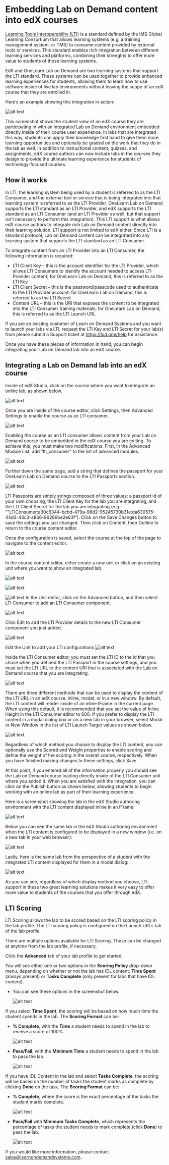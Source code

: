 # Embedding Lab on Demand content into edX courses

[Learning Tools Interoperability (LTI)](http://www.imsglobal.org/activity/learning-tools-interoperability) is a standard defined by the IMS Global Learning Consortium that allows learning systems (e.g. a training management system, or TMS) to consume content provided by external tools or services. This standard enables rich integration between different learning services and platforms, combining their strengths to offer more value to students of those learning systems.

EdX and OneLearn Lab on Demand are two learning systems that support the LTI standard. These systems can be used together to provide enhanced learning experiences for students, allowing them to learn how to use software inside of live lab environments without leaving the scope of an edX course that they are enrolled in.

Here’s an example showing this integration in action:

![alt text](media/20200108155113.png "Open edX integration with LOD")

This screenshot shows the student view of an edX course they are participating in with an integrated Lab on Demand environment embedded directly inside of their course user experience. In labs that are integrated this way, students can apply their knowledge first hand to give them more learning opportunities and optionally be graded on the work that they do in the lab as well. In addition to instructional content, quizzes, and assignments, edX course authors can now include labs in the courses they design to provide the ultimate learning experience for students of technology-focused courses.

## How it works

In LTI, the learning system being used by a student is referred to as the LTI Consumer, and the external tool or service that is being integrated into that learning system is referred to as the LTI Provider. OneLearn Lab on Demand supports the LTI standard as an LTI Provider, and edX supports the LTI standard as an LTI Consumer (and an LTI Provider as well, but that support isn’t necessary to perform this integration). This LTI support is what allows edX course authors to integrate rich Lab on Demand content directly into their learning solution. LTI support is not limited to edX either. Since LTI is a standard protocol, Lab on Demand content can be integrated into any learning system that supports the LTI standard as an LTI Consumer.

To integrate content from an LTI Provider into an LTI Consumer, the following information is required:

- LTI Client Key – this is the account identifier for the LTI Provider, which allows LTI Consumers to identify the account needed to access LTI Provider content; for OneLearn Lab on Demand, this is referred to as the LTI Key
- LTI Client Secret – this is the password/passcode used to authenticate to the LTI Provider account; for OneLearn Lab on Demand, this is referred to as the LTI Secret
- Content URL – this is the URI that exposes the content to be integrated into the LTI Consumer training materials; for OneLearn Lab on Demand, this is referred to as the LTI Launch URL

If you are an existing customer of Learn on Demand Systems and you want to launch your labs via LTI, request the LTI Key and LTI Secret for your lab(s) from please submit a Support ticket at https://lod.one/help for assistance.

Once you have these pieces of information in hand, you can begin integrating your Lab on Demand lab into an edX course.

## Integrating a Lab on Demand lab into an edX course

Inside of edX Studio, click on the course where you want to integrate an online lab, as shown below.

![alt text](media/20200108153405.png "Select the course into which you want to integrate LOD content")

Once you are inside of the course editor, click Settings, then Advanced Settings to enable the course as an LTI consumer.

![alt text](media/20200108153429.png "Click Settings, then Advanced Settings")

Enabling the course as an LTI consumer allows content from your Lab on Demand course to be embedded in the edX course you are editing. To achieve this, you must make two modifications. First, in the Advanced Module List, add "lti_consumer" to the list of advanced modules.

![alt text](media/20200108153554.png "Add lti_consumer to the Advanced Module List")

Further down the same page, add a string that defines the passport for your OneLearn Lab on Demand course to the LTI Passports section.

![alt text](media/20200108153750.png "Define the LTI Passport for your OneLearn Lab on Demand course")

LTI Passports are simply strings composed of three values: a passport id of your own choosing, the LTI Client Key for the lab you are integrating, and the LTI Client Secret for the lab you are integrating (e.g. “"LTIConsumer:a30c6344-bcbd-479a-98d2-95245730b31e:da630575-44d3-43c3-a866-96289be2e83f”). Click on the Save Changes button to save the settings you just changed. Then click on Content, then Outline to return to the course content editor.

Once the configuration is saved, select the course at the top of the page to navigate to the content editor.

![alt text](media/20200108153917.png "This is a shortcut to the content editor of the course.")

In the course content editor, either create a new unit or click on an existing unit where you want to show an integrated lab.

![alt text](media/20200108154000.png "Select the unit where you want to show an integrated lab")

![alt text](media/20200108154020.png "You must create a subsection before configuring your LTI Unit.")

![alt text](media/20200108154052.png "The unit can now be added.")
In the Unit editor, click on the Advanced button, and then select LTI Consumer to add an LTI Consumer component.

![alt text](media/20200108161359.png "Click on the Advanced button")

Click Edit to add the LTI Provider details to the new LTI Consumer component you just added.

![alt text](media/20200108154150.png "Click Edit to add LTI Provider details")

Edit the Unit to add your LTI configurations
![alt text](media/20200108161546.png "Edit the Unit")

Inside the LTI Consumer editor, you must set the LTI ID to the id that you chose when you defined the LTI Passport in the course settings, and you must set the LTI URL to the content URI that is associated with the Lab on Demand course that you are integrating.  

![alt text](media/20200108154516.png "Set the LTI ID (Passport ID) and the Launch URL")

There are three different methods that can be used to display the content of the LTI URL in an edX course: inline, modal, or in a new window. By default, the LTI content will render inside of an inline IFrame in the current page.  When using this default, it is recommended that you set the value of Inline Height in the LTI Consumer editor to 600. If you prefer to display the LTI content in a modal dialog box or on a new tab in your browser, select Modal or New Window in the list of LTI Launch Target values as shown below.

![alt text](media/20200108161730.png "Select your LTI launch target")

Regardless of which method you choose to display the LTI content, you can optionally use the Scored and Weight properties to enable scoring and define the weight of the scoring in the overall course, respectively. When you have finished making changes to these settings, click Save.

At this point, if you entered all of the information properly you should see the Lab on Demand course loading directly inside of the LTI Consumer unit where you added it. When you are satisfied with the integration, you can click on the Publish button as shown below, allowing students to begin working with an online lab as part of their learning experience.

Here is a screenshot showing the lab in the edX Studio authoring environment with the LTI content displayed inline in an IFrame:

![alt text](media/20200108162116.png "Displaying LOD content in an IFrame")

Below you can see the same lab in the edX Studio authoring environment when the LTI content is configured to be displayed in a new window (i.e. on a new tab in your web browser):

![alt text](media/20200108162321.png "Link to launch LOD content in a new window")

Lastly, here is the same lab from the perspective of a student with the integrated LTI content displayed for them in a modal dialog:

![alt text](media/20200108163102.png "Student's view of lab content in a new window")

As you can see, regardless of which display method you choose, LTI support in these two great learning solutions makes it very easy to offer more value to students of the courses that you offer through edX.

## LTI Scoring

LTI Scoring allows the lab to be scored based on the LTI scoring policy in the lab profile. The LTI scoring policy is configured on the Launch URLs tab of the lab profile. 

There are multiple options available for LTI Scoring. These can be changed at anytime from the lab profile, if necessary.

Click the **Advanced** tab of your lab profile to get started.

You will see either one or two options in the **Scoring Policy** drop-down menu, depending on whether or not the lab has IDL content: **Time Spent** (always present) or **Tasks Complete** (only present for labs that have IDL content).

- You can see these options in the screenshot below.

    ![alt text](media/launch-urls-scoring-policy.png "Scoring Policy is in Advanced tab")

If you select **Time Spent**, the scoring will be based on how much time the student spends in the lab. The **Scoring Format** can be:

- **% Complete**, with the **Time** a student needs to spend in the lab to receive a score of 100%.

  ![alt text](media/scoring-format-percent-complete.png "Percentage Complete")

- **Pass/Fail**, with the **Minimum Time** a student needs to spend in the lab to pass the lab.

  ![alt text](media/scoring-format-pass-fail.png "Pass/Fail Scoring Format")

If you have IDL Content in the lab and select **Tasks Complete**, the scoring will be based on the number of tasks the student marks as complete by clicking **Done** on the task. The **Scoring Format** can be:

- **% Complete**, where the score is the exact percentage of the tasks the student marks complete.

  ![alt text](media/scoring-format-tasks-complete-percent-complete.png)

- **Pass/Fail** with **Minimum Tasks Complete**, which represents the percentage of tasks the student needs to mark complete (click **Done**) to pass the lab.

  ![alt text](media/scoring-format-tasks-complete-minimum-tasks-complete.png )

If you would like more information, please contact [sales@learnondemandsystems.com](mailto:sales@learnondemandsystems.com).
